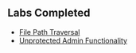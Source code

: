 ## Labs Completed

- [File Path Traversal](./file-path-traversal/README.md)
- [Unprotected Admin Functionality](labs/unprotected-admin-functionality/README.md)
